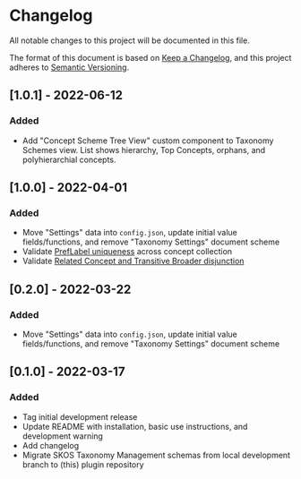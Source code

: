 # Changelog
All notable changes to this project will be documented in this file.

The format of this document is based on [Keep a Changelog](https://keepachangelog.com/en/1.0.0/),
and this project adheres to [Semantic Versioning](https://semver.org/spec/v2.0.0.html).

<!-- ## [TODO] -->

## [1.0.1] - 2022-06-12
### Added
- Add "Concept Scheme Tree View" custom component to Taxonomy Schemes view. List shows hierarchy, Top Concepts, orphans, and polyhierarchial concepts.  

## [1.0.0] - 2022-04-01
### Added
- Move "Settings" data into `config.json`, update initial value fields/functions, and remove "Taxonomy Settings" document scheme
- Validate [PrefLabel uniqueness](https://www.w3.org/TR/skos-primer/#secpref) across concept collection
- Validate [Related Concept and Transitive Broader disjunction](https://www.w3.org/TR/skos-reference/#L2422)

## [0.2.0] - 2022-03-22
### Added
- Move "Settings" data into `config.json`, update initial value fields/functions, and remove "Taxonomy Settings" document scheme

## [0.1.0] - 2022-03-17
### Added
- Tag initial development release
- Update README with installation, basic use instructions, and development warning
- Add changelog
- Migrate SKOS Taxonomy Management schemas from local development branch to (this) plugin repository

<!---
## Change Log Principles
- Changelogs are for humans, not machines.
- There should be an entry for every single version.
- The same types of changes should be grouped.
- Versions and sections should be linkable.
- The latest version comes first.
- The release date of each version is displayed.
- Mention whether you follow Semantic Versioning.

## Tags
### Added
- for new features.
### Changed
- for changes in existing functionality.
### Deprecated
- for soon-to-be removed features.
### Removed
- for now removed features.
### Fixed
- for any bug fixes.
### Security
- in case of vulnerabilities.

### Unreleased 
- Keep at the top to track upcoming changes.
- People can see what changes they might expect in upcoming releases
- At release time, you can move the Unreleased section changes into a new release version section.
--->